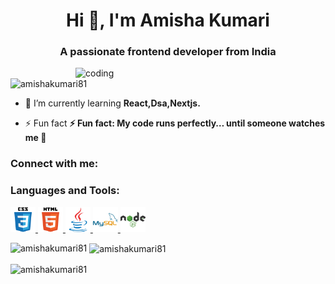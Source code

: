 <h1 align="center">Hi 👋, I'm Amisha Kumari</h1>
<h3 align="center">A passionate frontend developer from India</h3>
<img align="right" alt="coding" width="400" src="https://img.freepik.com/free-photo/person-playing-3d-video-games-device_23-2151005751.jpg?semt=ais_hybrid&w=740"
<p align="left"> <img src="https://komarev.com/ghpvc/?username=amishakumari81&label=Profile%20views&color=0e75b6&style=flat" alt="amishakumari81" /> </p>

- 🌱 I’m currently learning **React,Dsa,Nextjs.**

- ⚡ Fun fact **⚡ Fun fact: My code runs perfectly… until someone watches me 👀**

<h3 align="left">Connect with me:</h3>
<p align="left">
</p>

<h3 align="left">Languages and Tools:</h3>
<p align="left"> <a href="https://www.w3schools.com/css/" target="_blank" rel="noreferrer"> <img src="https://raw.githubusercontent.com/devicons/devicon/master/icons/css3/css3-original-wordmark.svg" alt="css3" width="40" height="40"/> </a> <a href="https://www.w3.org/html/" target="_blank" rel="noreferrer"> <img src="https://raw.githubusercontent.com/devicons/devicon/master/icons/html5/html5-original-wordmark.svg" alt="html5" width="40" height="40"/> </a> <a href="https://www.java.com" target="_blank" rel="noreferrer"> <img src="https://raw.githubusercontent.com/devicons/devicon/master/icons/java/java-original.svg" alt="java" width="40" height="40"/> </a> <a href="https://www.mysql.com/" target="_blank" rel="noreferrer"> <img src="https://raw.githubusercontent.com/devicons/devicon/master/icons/mysql/mysql-original-wordmark.svg" alt="mysql" width="40" height="40"/> </a> <a href="https://nodejs.org" target="_blank" rel="noreferrer"> <img src="https://raw.githubusercontent.com/devicons/devicon/master/icons/nodejs/nodejs-original-wordmark.svg" alt="nodejs" width="40" height="40"/> </a> </p>

<p><img align="left" src="https://github-readme-stats.vercel.app/api/top-langs?username=amishakumari81&show_icons=true&locale=en&layout=compact" alt="amishakumari81" /></p>

<p>&nbsp;<img align="center" src="https://github-readme-stats.vercel.app/api?username=amishakumari81&show_icons=true&locale=en" alt="amishakumari81" /></p>

<p><img align="center" src="https://github-readme-streak-stats.herokuapp.com/?user=amishakumari81&" alt="amishakumari81" /></p>
